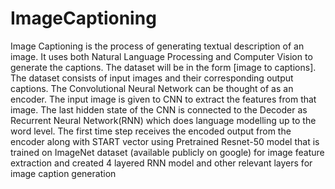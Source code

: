 # ImageCaptioning
Image Captioning is the process of generating textual description of an image. It uses both Natural Language Processing and Computer Vision to generate the captions. The dataset will be in the form [image to captions]. The dataset consists of input images and their corresponding output captions. The Convolutional Neural Network can be thought of as an encoder. The input image is given to CNN to extract the features from that image. The last hidden state of the CNN is connected to the Decoder as Recurrent Neural Network(RNN) which does language modelling up to the word level. The first time step receives the encoded output from the encoder along with START vector using Pretrained Resnet-50 model that is trained on ImageNet dataset (available publicly on google) for image feature extraction and created 4 layered RNN model and other relevant layers for image caption generation
